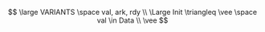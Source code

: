 

$$
\large VARIANTS  \space val, ark, rdy \\
\Large Init \triangleq \vee \space val \in Data \\
                    \vee
$$